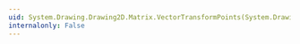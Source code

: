 ```yaml
---
uid: System.Drawing.Drawing2D.Matrix.VectorTransformPoints(System.Drawing.Point[])
internalonly: False
---
```

